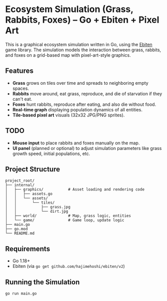 # Ecosystem Simulation (Grass, Rabbits, Foxes) – Go + Ebiten + Pixel Art

This is a graphical ecosystem simulation written in Go, using the [Ebiten](https://ebiten.org/) game library. The simulation models the interaction between grass, rabbits, and foxes on a grid-based map with pixel-art-style graphics.

## Features

- **Grass** grows on tiles over time and spreads to neighboring empty spaces.
- **Rabbits** move around, eat grass, reproduce, and die of starvation if they can't eat.
- **Foxes** hunt rabbits, reproduce after eating, and also die without food.
- **Real-time graph** displaying population dynamics of all entities.
- **Tile-based pixel art** visuals (32x32 JPG/PNG sprites).

## TODO

- **Mouse input** to place rabbits and foxes manually on the map.
- **UI panel** (planned or optional) to adjust simulation parameters like grass growth speed, initial populations, etc.

## Project Structure

```
project_root/
├── internal/
│   ├── graphics/           # Asset loading and rendering code
│   │   ├── assets.go
│   │   └── assets/
│   │       └── tiles/
│   │           ├── grass.jpg
│   │           └── dirt.jpg
│   ├── world/              # Map, grass logic, entities
│   └── game/               # Game loop, update logic
├── main.go
├── go.mod
└── README.md
```

## Requirements

- Go 1.18+
- Ebiten (via `go get github.com/hajimehoshi/ebiten/v2`)

## Running the Simulation

```bash
go run main.go
```

